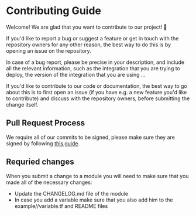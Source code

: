 # Contributing Guide

Welcome! We are glad that you want to contribute to our project! 💖

If you'd like to report a bug or suggest a feature or get in touch with the repository owners for any other reason, the best way to do this is by opening an issue on the repository.

In case of a bug report, please be precise in your description, and include all the relevant information, such as the integration that you are trying to deploy, the version of the integration that you are using ...

If you'd like to contribute to our code or documentation, the best way to go about this is to first open an issue (if you have e.g. a new feature you'd like to contribute) and discuss with the repository owners, before submitting the change itself.

## Pull Request Process

We require all of our commits to be signed, please make sure they are signed by following [this guide](https://docs.github.com/en/authentication/managing-commit-signature-verification/signing-commits).

## Requried changes
When you submit a change to a module you will need to make sure that you made all of the necessary changes:
- Update the CHANGELOG.md file of the module
- In case you add a variable make sure that you also add him to the example/<module name>/variable.tf and README files
